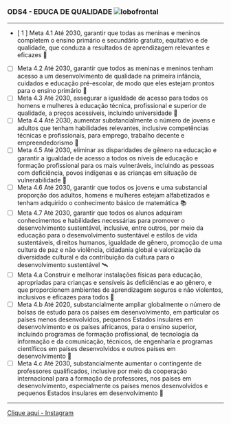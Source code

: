  ### ODS4 - EDUCA DE QUALIDADE ![lobofrontal](https://user-images.githubusercontent.com/92765377/167312233-0494bcbd-ca74-4a7d-b11e-1b62019aa1f6.png)
 ***
- [ 1 ] Meta 4.1 Até 2030, garantir que todas as meninas e meninos completem o ensino primário e secundário gratuito, equitativo e de qualidade, que conduza a resultados de aprendizagem relevantes e eficazes 🖖
- [ ] Meta 4.2 Até 2030, garantir que todos as meninas e meninos tenham acesso a um desenvolvimento de qualidade na primeira infância, cuidados e educação pré-escolar, de modo que eles estejam prontos para o ensino primário 🧮
- [ ] Meta 4.3 Até 2030, assegurar a igualdade de acesso para todos os homens e mulheres à educação técnica, profissional e superior de qualidade, a preços acessíveis, incluindo universidade 🧠
- [ ] Meta 4.4 Até 2030, aumentar substancialmente o número de jovens e adultos que tenham habilidades relevantes, inclusive competências técnicas e profissionais, para emprego, trabalho decente e empreendedorismo 🥈
- [ ] Meta 4.5 Até 2030, eliminar as disparidades de gênero na educação e garantir a igualdade de acesso a todos os níveis de educação e formação profissional para os mais vulneráveis, incluindo as pessoas com deficiência, povos indígenas e as crianças em situação de vulnerabilidade 🥇
- [ ] Meta 4.6 Até 2030, garantir que todos os jovens e uma substancial proporção dos adultos, homens e mulheres estejam alfabetizados e tenham adquirido o conhecimento básico de matemática 📚
- [ ] Meta 4.7 Até 2030, garantir que todos os alunos adquiram conhecimentos e habilidades necessárias para promover o desenvolvimento sustentável, inclusive, entre outros, por meio da educação para o desenvolvimento sustentável e estilos de vida sustentáveis, direitos humanos, igualdade de gênero, promoção de uma cultura de paz e não violência, cidadania global e valorização da diversidade cultural e da contribuição da cultura para o desenvolvimento sustentável 🛰️
- [ ] Meta 4.a Construir e melhorar instalações físicas para educação, apropriadas para crianças e sensíveis às deficiências e ao gênero, e que proporcionem ambientes de aprendizagem seguros e não violentos, inclusivos e eficazes para todos 🧒
- [ ] Meta 4.b Até 2020, substancialmente ampliar globalmente o número de bolsas de estudo para os países em desenvolvimento, em particular os países menos desenvolvidos, pequenos Estados insulares em desenvolvimento e os países africanos, para o ensino superior, incluindo programas de formação profissional, de tecnologia da informação e da comunicação, técnicos, de engenharia e programas científicos em países desenvolvidos e outros países em desenvolvimento 🏹
- [ ] Meta 4.c Até 2030, substancialmente aumentar o contingente de professores qualificados, inclusive por meio da cooperação internacional para a formação de professores, nos países em desenvolvimento, especialmente os países menos desenvolvidos e pequenos Estados insulares em desenvolvimento 🐛
 ***
[Clique aqui - Instagram](https://www.instagram.com/ti_sabs/)
